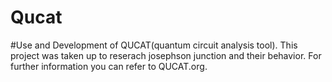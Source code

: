 # Qucat
#Use and Development of QUCAT(quantum circuit analysis tool).
This project was taken up to reserach josephson junction and their behavior. For further information you can refer to QUCAT.org.
